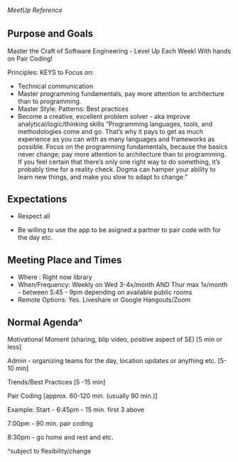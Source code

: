 ###### MeetUp Reference

## Purpose and Goals 
Master the Craft of Software Engineering - Level Up Each Week! With hands on Pair Coding!

Principles:
KEYS to Focus on: 
* Technical communication 
* Master programming fundamentals, pay more attention to architecture than to programming. 
* Master Style: Patterns: Best practices 
* Become a creative, excellent  problem solver -  aka improve analytical/logic/thinking skills 
“Programming languages, tools, and methodologies come and go. That’s why it pays to get as much experience as you can with as many languages and frameworks as possible. Focus on the programming fundamentals, because the basics never change; pay more attention to architecture than to programming. If you feel certain that there’s only one right way to do something, it’s probably time for a reality check. Dogma can hamper your ability to learn new things, and make you slow to adapt to change.”

## Expectations 

- Respect all 

- Be willing to use the app to be asigned a partner to pair code with for the day etc. 


## Meeting Place and Times
- Where : Right now library 
- When/Frequency: Weekly on Wed 3-4x/month AND Thur max 1x/month - between 5:45 - 9pm depending on available public rooms 
- Remote Options: Yes. Liveshare or Google Hangouts/Zoom 

## Normal Agenda^ 

Motivational Moment (sharing, blip video, positive aspect of SE) [5 min or less]


Admin - organizing teams for the day, location updates or anything etc. [5-10 min]


Trends/Best Practices [5 -15 min]


Pair Coding [approx. 60-120 min. (usually 90 min.)]




Example: Start - 
6:45pm - 15 min. first 3 above


7:00pm - 90 min. pair coding 


 8:30pm - go home and rest and etc. 
 
 



^subject to flexibility/change
